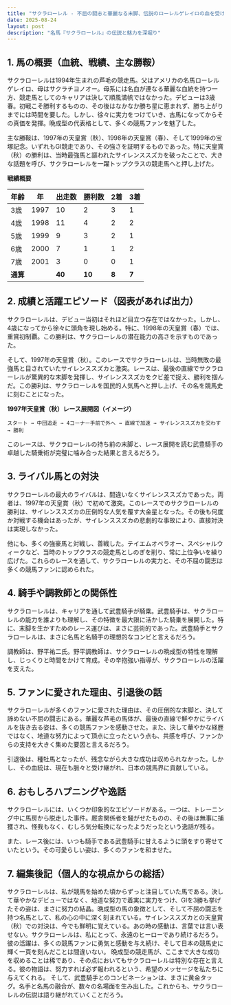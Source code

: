 ```yaml
---
title: "サクラローレル - 不屈の闘志と華麗なる末脚、伝説のローレルゲレイロの血を受け継いだ名馬"
date: 2025-08-24
layout: post
description: "名馬『サクラローレル』の伝説と魅力を深堀り"
---
```


## 1. 馬の概要（血統、戦績、主な勝鞍）

サクラローレルは1994年生まれの芦毛の競走馬。父はアメリカの名馬ローレルゲレイロ、母はサクラチヨノオー。母系には名血が連なる華麗な血統を持つ一方、競走馬としてのキャリアは決して順風満帆ではなかった。デビューは3歳春。初戦こそ勝利するものの、その後はなかなか勝ち星に恵まれず、勝ち上がりまでには時間を要した。しかし、徐々に実力をつけていき、古馬になってからその真価を発揮。晩成型の代表格として、多くの競馬ファンを魅了した。

主な勝鞍は、1997年の天皇賞（秋）、1998年の天皇賞（春）、そして1999年の宝塚記念。いずれもGI競走であり、その強さを証明するものであった。特に天皇賞（秋）の勝利は、当時最強馬と謳われたサイレンススズカを破ったことで、大きな話題を呼び、サクラローレルを一躍トップクラスの競走馬へと押し上げた。

**戦績概要**

| 年齢 | 年 | 出走数 | 勝利数 | 2着 | 3着 |
|---|---|---|---|---|---|
| 3歳 | 1997 | 10 | 2 | 3 | 1 |
| 4歳 | 1998 | 11 | 4 | 2 | 2 |
| 5歳 | 1999 | 9 | 3 | 2 | 1 |
| 6歳 | 2000 | 7 | 1 | 1 | 2 |
| 7歳 | 2001 | 3 | 0 | 0 | 1 |
| **通算** |  | **40** | **10** | **8** | **7** |


## 2. 成績と活躍エピソード（図表があれば出力）

サクラローレルは、デビュー当初はそれほど目立つ存在ではなかった。しかし、4歳になってから徐々に頭角を現し始める。特に、1998年の天皇賞（春）では、重賞初制覇。この勝利は、サクラローレルの潜在能力の高さを示すものであった。

そして、1997年の天皇賞（秋）。このレースでサクラローレルは、当時無敗の最強馬と目されていたサイレンススズカと激突。レースは、最後の直線でサクラローレルが驚異的な末脚を発揮し、サイレンススズカをクビ差で捉え、勝利を掴んだ。この勝利は、サクラローレルを国民的人気馬へと押し上げ、その名を競馬史に刻むことになった。

**1997年天皇賞（秋）レース展開図（イメージ）**

```
スタート → 中団追走 → 4コーナー手前で外へ → 直線で加速 → サイレンススズカを交わす → 勝利
```

このレースは、サクラローレルの持ち前の末脚と、レース展開を読む武豊騎手の卓越した騎乗術が完璧に噛み合った結果と言えるだろう。


## 3. ライバル馬との対決

サクラローレルの最大のライバルは、間違いなくサイレンススズカであった。両者は、1997年の天皇賞（秋）で初めて激突。このレースでのサクラローレルの勝利は、サイレンススズカの圧倒的な人気を覆す大金星となった。その後も何度か対戦する機会はあったが、サイレンススズカの悲劇的な事故により、直接対決は実現しなかった。

他にも、多くの強豪馬と対戦し、善戦した。テイエムオペラオー、スペシャルウィークなど、当時のトップクラスの競走馬としのぎを削り、常に上位争いを繰り広げた。これらのレースを通して、サクラローレルの実力と、その不屈の闘志は多くの競馬ファンに認められた。


## 4. 騎手や調教師との関係性

サクラローレルは、キャリアを通して武豊騎手が騎乗。武豊騎手は、サクラローレルの能力を誰よりも理解し、その特徴を最大限に活かした騎乗を展開した。特に、末脚を生かすためのレース運びは、まさに芸術的であった。武豊騎手とサクラローレルは、まさに名馬と名騎手の理想的なコンビと言えるだろう。

調教師は、野平祐二氏。野平調教師は、サクラローレルの晩成型の特性を理解し、じっくりと時間をかけて育成。その辛抱強い指導が、サクラローレルの活躍を支えた。


## 5. ファンに愛された理由、引退後の話

サクラローレルが多くのファンに愛された理由は、その圧倒的な末脚と、決して諦めない不屈の闘志にある。華麗な芦毛の馬体が、最後の直線で鮮やかにライバルを抜き去る姿は、多くの競馬ファンを感動させた。また、決して華やかな経歴ではなく、地道な努力によって頂点に立ったという点も、共感を呼び、ファンからの支持を大きく集めた要因と言えるだろう。

引退後は、種牡馬となったが、残念ながら大きな成功は収められなかった。しかし、その血統は、現在も脈々と受け継がれ、日本の競馬界に貢献している。


## 6. おもしろハプニングや逸話

サクラローレルには、いくつか印象的なエピソードがある。一つは、トレーニング中に馬房から脱走した事件。厩舎関係者を騒がせたものの、その後は無事に捕獲され、怪我もなく、むしろ気分転換になったようだったという逸話が残る。

また、レース後には、いつも騎手である武豊騎手に甘えるように頭をすり寄せていたという。その可愛らしい姿は、多くのファンを和ませた。


## 7. 編集後記（個人的な視点からの総括）

サクラローレルは、私が競馬を始めた頃からずっと注目していた馬である。決して華やかなデビューではなく、地道な努力で着実に実力をつけ、GIを3勝も挙げたその姿は、まさに努力の結晶。晩成型の馬の象徴として、そして不屈の闘志を持つ名馬として、私の心の中に深く刻まれている。サイレンススズカとの天皇賞（秋）での対決は、今でも鮮明に覚えている。あの時の感動は、言葉では言い表せない。サクラローレルは、私にとって、永遠のヒーローであり続けるだろう。  彼の活躍は、多くの競馬ファンに勇気と感動を与え続け、そして日本の競馬史に輝く一頁を刻んだことは間違いない。  晩成型の競走馬が、ここまで大きな成功を収めることは稀であり、その点においてもサクラローレルは特別な存在と言える。彼の物語は、努力すれば必ず報われるという、希望のメッセージを私たちに与えてくれる。  そして、武豊騎手とのコンビネーションは、まさに黄金タッグ。名手と名馬の融合が、数々の名場面を生み出した。これからも、サクラローレルの伝説は語り継がれていくことだろう。

